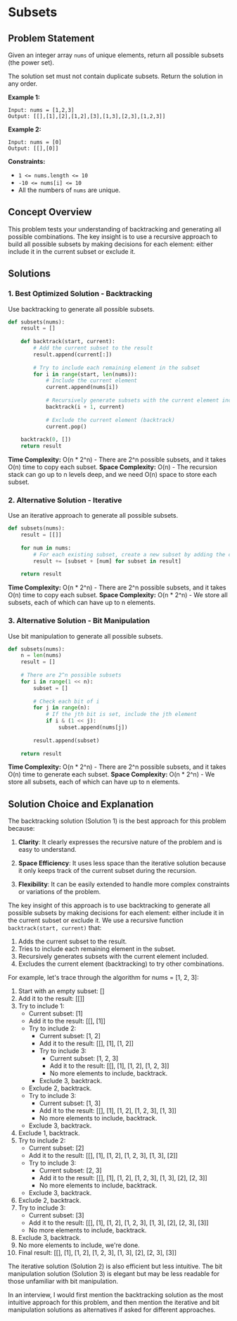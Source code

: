 # Subsets

## Problem Statement

Given an integer array `nums` of unique elements, return all possible subsets (the power set).

The solution set must not contain duplicate subsets. Return the solution in any order.

**Example 1:**
```
Input: nums = [1,2,3]
Output: [[],[1],[2],[1,2],[3],[1,3],[2,3],[1,2,3]]
```

**Example 2:**
```
Input: nums = [0]
Output: [[],[0]]
```

**Constraints:**
- `1 <= nums.length <= 10`
- `-10 <= nums[i] <= 10`
- All the numbers of `nums` are unique.

## Concept Overview

This problem tests your understanding of backtracking and generating all possible combinations. The key insight is to use a recursive approach to build all possible subsets by making decisions for each element: either include it in the current subset or exclude it.

## Solutions

### 1. Best Optimized Solution - Backtracking

Use backtracking to generate all possible subsets.

```python
def subsets(nums):
    result = []
    
    def backtrack(start, current):
        # Add the current subset to the result
        result.append(current[:])
        
        # Try to include each remaining element in the subset
        for i in range(start, len(nums)):
            # Include the current element
            current.append(nums[i])
            
            # Recursively generate subsets with the current element included
            backtrack(i + 1, current)
            
            # Exclude the current element (backtrack)
            current.pop()
    
    backtrack(0, [])
    return result
```

**Time Complexity:** O(n * 2^n) - There are 2^n possible subsets, and it takes O(n) time to copy each subset.
**Space Complexity:** O(n) - The recursion stack can go up to n levels deep, and we need O(n) space to store each subset.

### 2. Alternative Solution - Iterative

Use an iterative approach to generate all possible subsets.

```python
def subsets(nums):
    result = [[]]
    
    for num in nums:
        # For each existing subset, create a new subset by adding the current element
        result += [subset + [num] for subset in result]
    
    return result
```

**Time Complexity:** O(n * 2^n) - There are 2^n possible subsets, and it takes O(n) time to copy each subset.
**Space Complexity:** O(n * 2^n) - We store all subsets, each of which can have up to n elements.

### 3. Alternative Solution - Bit Manipulation

Use bit manipulation to generate all possible subsets.

```python
def subsets(nums):
    n = len(nums)
    result = []
    
    # There are 2^n possible subsets
    for i in range(1 << n):
        subset = []
        
        # Check each bit of i
        for j in range(n):
            # If the jth bit is set, include the jth element
            if i & (1 << j):
                subset.append(nums[j])
        
        result.append(subset)
    
    return result
```

**Time Complexity:** O(n * 2^n) - There are 2^n possible subsets, and it takes O(n) time to generate each subset.
**Space Complexity:** O(n * 2^n) - We store all subsets, each of which can have up to n elements.

## Solution Choice and Explanation

The backtracking solution (Solution 1) is the best approach for this problem because:

1. **Clarity**: It clearly expresses the recursive nature of the problem and is easy to understand.

2. **Space Efficiency**: It uses less space than the iterative solution because it only keeps track of the current subset during the recursion.

3. **Flexibility**: It can be easily extended to handle more complex constraints or variations of the problem.

The key insight of this approach is to use backtracking to generate all possible subsets by making decisions for each element: either include it in the current subset or exclude it. We use a recursive function `backtrack(start, current)` that:
1. Adds the current subset to the result.
2. Tries to include each remaining element in the subset.
3. Recursively generates subsets with the current element included.
4. Excludes the current element (backtracking) to try other combinations.

For example, let's trace through the algorithm for nums = [1, 2, 3]:
1. Start with an empty subset: []
2. Add it to the result: [[]]
3. Try to include 1:
   - Current subset: [1]
   - Add it to the result: [[], [1]]
   - Try to include 2:
     - Current subset: [1, 2]
     - Add it to the result: [[], [1], [1, 2]]
     - Try to include 3:
       - Current subset: [1, 2, 3]
       - Add it to the result: [[], [1], [1, 2], [1, 2, 3]]
       - No more elements to include, backtrack.
     - Exclude 3, backtrack.
   - Exclude 2, backtrack.
   - Try to include 3:
     - Current subset: [1, 3]
     - Add it to the result: [[], [1], [1, 2], [1, 2, 3], [1, 3]]
     - No more elements to include, backtrack.
   - Exclude 3, backtrack.
4. Exclude 1, backtrack.
5. Try to include 2:
   - Current subset: [2]
   - Add it to the result: [[], [1], [1, 2], [1, 2, 3], [1, 3], [2]]
   - Try to include 3:
     - Current subset: [2, 3]
     - Add it to the result: [[], [1], [1, 2], [1, 2, 3], [1, 3], [2], [2, 3]]
     - No more elements to include, backtrack.
   - Exclude 3, backtrack.
6. Exclude 2, backtrack.
7. Try to include 3:
   - Current subset: [3]
   - Add it to the result: [[], [1], [1, 2], [1, 2, 3], [1, 3], [2], [2, 3], [3]]
   - No more elements to include, backtrack.
8. Exclude 3, backtrack.
9. No more elements to include, we're done.
10. Final result: [[], [1], [1, 2], [1, 2, 3], [1, 3], [2], [2, 3], [3]]

The iterative solution (Solution 2) is also efficient but less intuitive. The bit manipulation solution (Solution 3) is elegant but may be less readable for those unfamiliar with bit manipulation.

In an interview, I would first mention the backtracking solution as the most intuitive approach for this problem, and then mention the iterative and bit manipulation solutions as alternatives if asked for different approaches.
